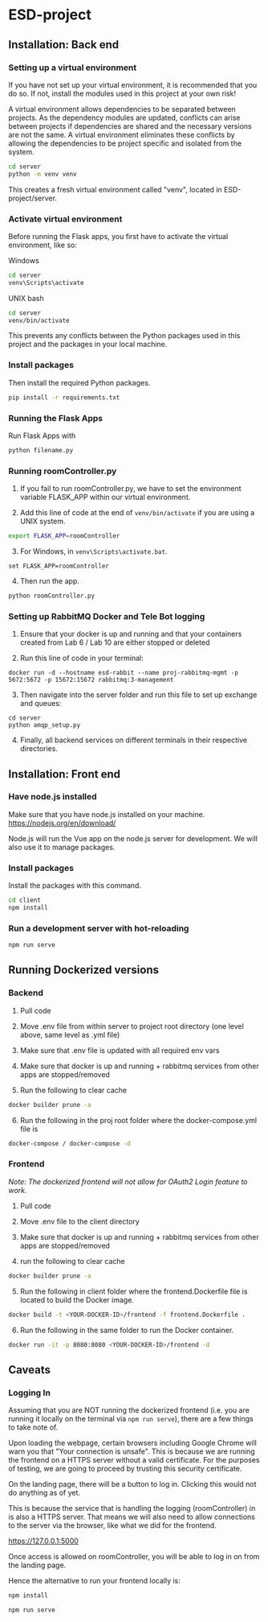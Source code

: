 # ESD-project

## Installation: Back end
### Setting up a virtual environment
If you have not set up your virtual environment, it is recommended that you do so. If not, install the modules used in this project at your own risk!

A virtual environment allows dependencies to be separated between projects. As the dependency modules are updated, conflicts can arise between projects if dependencies are shared and the necessary versions are not the same. A virtual environment eliminates these conflicts by allowing the dependencies to be project specific and isolated from the system.
```bash
cd server
python -m venv venv
```
This creates a fresh virtual environment called "venv", located in ESD-project/server.

### Activate virtual environment
Before running the Flask apps, you first have to activate the virtual environment, like so:

Windows
```bash
cd server
venv\Scripts\activate
```

UNIX bash
```bash
cd server
venv/bin/activate
```
This prevents any conflicts between the Python packages used in this project and the packages in your local machine.

### Install packages
Then install the required Python packages.
```bash
pip install -r requirements.txt
```

### Running the Flask Apps
Run Flask Apps with
```bash
python filename.py
```

### Running roomController.py
1. If you fail to run roomController.py, we have to set the environment variable FLASK_APP within our virtual environment.

2. Add this line of code at the end of <code>venv/bin/activate</code> if you are using a UNIX system. 
```bash
export FLASK_APP=roomController
```

3. For Windows, in <code>venv\Scripts\activate.bat</code>.
```batch
set FLASK_APP=roomController
```

4. Then run the app.
```bash
python roomController.py
```

### Setting up RabbitMQ Docker and Tele Bot logging
1. Ensure that your docker is up and running and that your containers created from Lab 6 / Lab 10 are either stopped or deleted

2. Run this line of code in your terminal:
```
docker run -d --hostname esd-rabbit --name proj-rabbitmq-mgmt -p 5672:5672 -p 15672:15672 rabbitmq:3-management
```

3. Then navigate into the server folder and run this file to set up exchange and queues:
```
cd server
python amqp_setup.py
```

4. Finally, all backend services on different terminals in their respective directories.

## Installation: Front end
### Have node.js installed
Make sure that you have node.js installed on your machine.
https://nodejs.org/en/download/

Node.js will run the Vue app on the node.js server for development. We will also use it to manage packages.
### Install packages
Install the packages with this command.
```bash
cd client
npm install
```

### Run a development server with hot-reloading
```bash
npm run serve
```

## Running Dockerized versions
### Backend 
1. Pull code 

2. Move .env file from within server to project root directory (one level above, same level as .yml file)

3. Make sure that .env file is updated with all required env vars 

4. Make sure that docker is up and running + rabbitmq services from other apps are stopped/removed

5. Run the following to clear cache
```bash 
docker builder prune -a
```

6. Run the following in the proj root folder where the docker-compose.yml file is
```bash
docker-compose / docker-compose -d 
```



### Frontend
_Note: The dockerized frontend will not allow for OAuth2 Login feature to work._

1. Pull code

2. Move .env file to the client directory

3. Make sure that docker is up and running + rabbitmq services from other apps are stopped/removed

4. run the following to clear cache
```bash 
docker builder prune -a
```

5. Run the following in client folder where the frontend.Dockerfile file is located to build the Docker image.
```bash
docker build -t <YOUR-DOCKER-ID>/frontend -f frontend.Dockerfile .
```

6. Run the following in the same folder to run the Docker container. 
```bash
docker run -it -p 8080:8080 <YOUR-DOCKER-ID>/frontend -d
```

## Caveats
### Logging In
Assuming that you are NOT running the dockerized frontend (i.e. you are running it locally on the terminal via <code>npm run serve</code>), there are a few things to take note of.

Upon loading the webpage, certain browsers including Google Chrome will warn you that "Your connection is unsafe". This is because we are running the frontend on a HTTPS server without a valid certificate. For the purposes of testing, we are going to proceed by trusting this security certificate.

On the landing page, there will be a button to log in. Clicking this would not do anything as of yet.

This is because the service that is handling the logging (roomController) in is also a HTTPS server. That means we will also need to allow connections to the server via the browser, like what we did for the frontend.

<a href='https://127.0.0.1:5000/'>https://127.0.0.1:5000</a>

Once access is allowed on roomController, you will be able to log in on from the landing page.

Hence the alternative to run your frontend locally is:

```bash
npm install
```


```bash
npm run serve
```